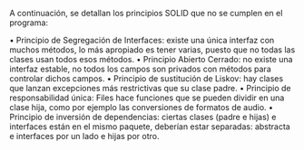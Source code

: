 A continuación, se detallan los principios SOLID que no se cumplen en el programa:

•	Principio de Segregación de Interfaces: existe una única interfaz con muchos métodos, lo más apropiado es tener varias, puesto que no todas las clases usan todos esos métodos.
•	Principio Abierto Cerrado: no existe una interfaz estable, no todos los campos son privados con métodos para controlar dichos campos.
•	Principio de sustitución de Liskov: hay clases que lanzan excepciones más restrictivas que su clase padre.
•	Principio de responsabilidad única: Files hace funciones que se pueden dividir en una clase hija, como por ejemplo las conversiones de formatos de audio.
•	Principio de inversión de dependencias: ciertas clases (padre e hijas) e interfaces están en el mismo paquete, deberían estar separadas: abstracta e interfaces por un lado e hijas por otro.
